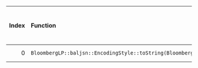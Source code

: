 |   Index | Function                                                                                  |   Difference in number of lines |   Function size difference in bytes | Disassembly                                                |   Number of lines in `assume` build |   Number of bytes in `assume` build |   Number of lines in `none` build |   Number of bytes in `none` build |
|--------:|:------------------------------------------------------------------------------------------|--------------------------------:|------------------------------------:|:-----------------------------------------------------------|------------------------------------:|------------------------------------:|----------------------------------:|----------------------------------:|
|       0 | `BloombergLP::baljsn::EncodingStyle::toString(BloombergLP::baljsn::EncodingStyle::Value)` |                              -2 |                                   0 | [Assumed](0.assume.s), [Ignored](0.none.s), [Diff](0.diff) |                                  32 |                             4250496 |                                32 |                           4250512 |